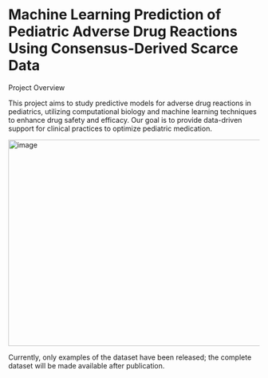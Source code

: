 # Machine Learning Prediction of Pediatric Adverse Drug Reactions Using Consensus-Derived Scarce Data
Project Overview

This project aims to study predictive models for adverse drug reactions in pediatrics, utilizing computational biology and machine learning techniques to enhance drug safety and efficacy. Our goal is to provide data-driven support for clinical practices to optimize pediatric medication.

<img width="552" height="414" alt="image" src="https://github.com/user-attachments/assets/f0dc4dac-da7c-4b85-b6e3-cb802eedc58a" />

Currently, only examples of the dataset have been released; the complete dataset will be made available after publication.


